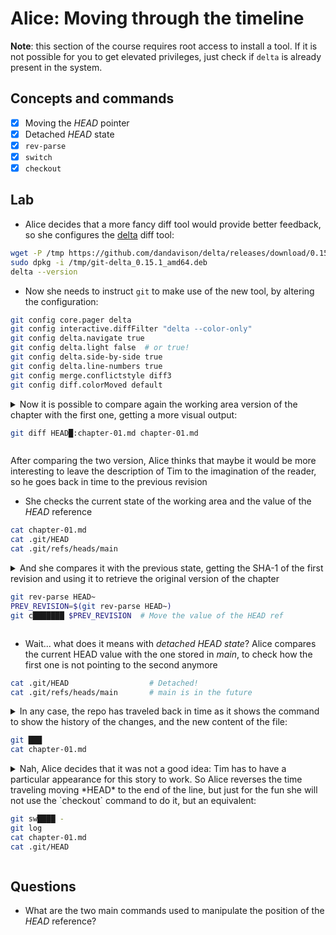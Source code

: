 # Alice: Moving through the timeline

**Note**: this section of the course requires root access to install a tool. If it is not possible for you to get elevated privileges, just check if `delta` is already present in the system.

## Concepts and commands

* [x] Moving the *HEAD* pointer
* [x] Detached *HEAD* state
* [x] `rev-parse`
* [x] `switch`
* [x] `checkout`

## Lab

* Alice decides that a more fancy diff tool would provide better feedback, so she configures the [delta](https://github.com/dandavison/delta) diff tool:

```bash
wget -P /tmp https://github.com/dandavison/delta/releases/download/0.15.1/git-delta_0.15.1_amd64.deb
sudo dpkg -i /tmp/git-delta_0.15.1_amd64.deb
delta --version
```

* Now she needs to instruct `git` to make use of the new tool, by altering the configuration:

```bash
git config core.pager delta
git config interactive.diffFilter "delta --color-only"
git config delta.navigate true
git config delta.light false  # or true!
git config delta.side-by-side true
git config delta.line-numbers true
git config merge.conflictstyle diff3
git config diff.colorMoved default
```

<details>
<summary>
Now it is possible to compare again the working area version of the chapter with the first one, getting a more visual output:

```bash
git diff HEAD█:chapter-01.md chapter-01.md
```

</summary>

---
#### Solution

```bash
git diff HEAD~:chapter-01.md chapter-01.md
```
---
</details>

After comparing the two version, Alice thinks that maybe it would be more interesting to leave the description of Tim to the imagination of the reader, so he goes back in time to the previous revision

* She checks the current state of the working area and the value of the *HEAD* reference

```bash
cat chapter-01.md
cat .git/HEAD
cat .git/refs/heads/main
```

<details>
<summary>
And she compares it with the previous state, getting the SHA-1 of the first revision and using it to retrieve the original version of the chapter

```bash
git rev-parse HEAD~
PREV_REVISION=$(git rev-parse HEAD~)
git c███████ $PREV_REVISION  # Move the value of the HEAD ref
```
</summary>

---
#### Solution

```bash
git rev-parse HEAD~
PREV_REVISION=$(git rev-parse HEAD~)
git checkout $PREV_REVISION
```
---
</details>

* Wait... what does it means with *detached HEAD state*? Alice compares the current HEAD value with the one stored in *main*, to check how the first one is not pointing to the second anymore

```bash
cat .git/HEAD                  # Detached!
cat .git/refs/heads/main       # main is in the future
```

<details>
<summary>
In any case, the repo has traveled back in time as it shows the command to show the history of the changes, and the new content of the file: 

```bash
git ███
cat chapter-01.md
```
</summary>

---
#### Solution

```bash
git log
cat chapter-01.md
```
---
</details>

<details>
<summary>
Nah, Alice decides that it was not a good idea: Tim  has to have a particular appearance for this story to work. So Alice reverses the time traveling moving *HEAD* to the end of the line, but just for the fun she will not use the `checkout` command to do it, but an equivalent:

```bash
git sw████ -
git log
cat chapter-01.md
cat .git/HEAD
```
</summary>

---
#### Solution

```bash
git switch -
git log
cat chapter-01.md
cat .git/HEAD
```
---
</details>

## Questions

* What are the two main commands used to manipulate the position of the *HEAD* reference?